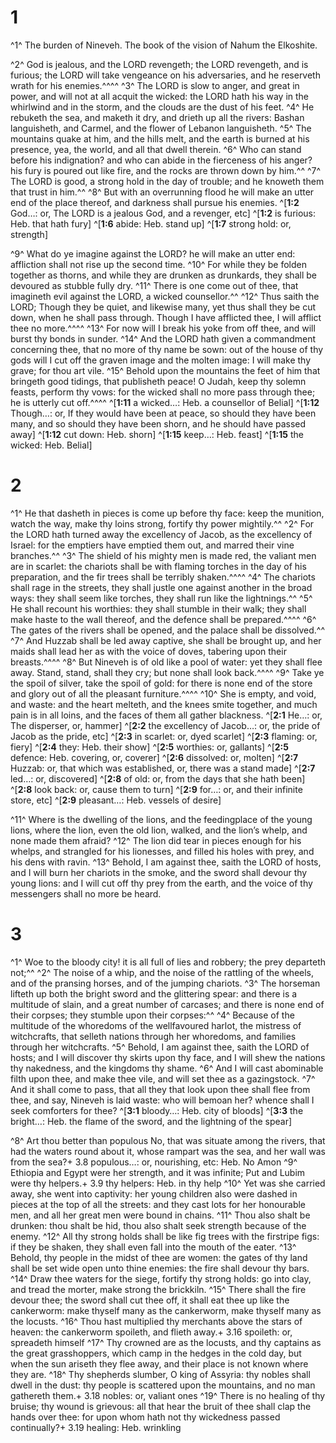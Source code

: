 # 1 
^1^ The burden of Nineveh. The book of the vision of Nahum the Elkoshite. 

^2^ God is jealous, and the LORD revengeth; the LORD revengeth, and is furious; the LORD will take vengeance on his adversaries, and he reserveth wrath for his enemies.^^^^ ^3^ The LORD is slow to anger, and great in power, and will not at all acquit the wicked: the LORD hath his way in the whirlwind and in the storm, and the clouds are the dust of his feet. ^4^ He rebuketh the sea, and maketh it dry, and drieth up all the rivers: Bashan languisheth, and Carmel, and the flower of Lebanon languisheth. ^5^ The mountains quake at him, and the hills melt, and the earth is burned at his presence, yea, the world, and all that dwell therein. ^6^ Who can stand before his indignation? and who can abide in the fierceness of his anger? his fury is poured out like fire, and the rocks are thrown down by him.^^ ^7^ The LORD is good, a strong hold in the day of trouble; and he knoweth them that trust in him.^^ ^8^ But with an overrunning flood he will make an utter end of the place thereof, and darkness shall pursue his enemies. 
^[**1:2** God…: or, The LORD is a jealous God, and a revenger, etc]
^[**1:2** is furious: Heb. that hath fury]
^[**1:6** abide: Heb. stand up]
^[**1:7** strong hold: or, strength]

^9^ What do ye imagine against the LORD? he will make an utter end: affliction shall not rise up the second time. ^10^ For while they be folden together as thorns, and while they are drunken as drunkards, they shall be devoured as stubble fully dry. ^11^ There is one come out of thee, that imagineth evil against the LORD, a wicked counsellor.^^ ^12^ Thus saith the LORD; Though they be quiet, and likewise many, yet thus shall they be cut down, when he shall pass through. Though I have afflicted thee, I will afflict thee no more.^^^^ ^13^ For now will I break his yoke from off thee, and will burst thy bonds in sunder. ^14^ And the LORD hath given a commandment concerning thee, that no more of thy name be sown: out of the house of thy gods will I cut off the graven image and the molten image: I will make thy grave; for thou art vile. ^15^ Behold upon the mountains the feet of him that bringeth good tidings, that publisheth peace! O Judah, keep thy solemn feasts, perform thy vows: for the wicked shall no more pass through thee; he is utterly cut off.^^^^
^[**1:11** a wicked…: Heb. a counsellor of Belial]
^[**1:12** Though…: or, If they would have been at peace, so should they have been many, and so should they have been shorn, and he should have passed away]
^[**1:12** cut down: Heb. shorn]
^[**1:15** keep…: Heb. feast]
^[**1:15** the wicked: Heb. Belial] 

# 2 
^1^ He that dasheth in pieces is come up before thy face: keep the munition, watch the way, make thy loins strong, fortify thy power mightily.^^ ^2^ For the LORD hath turned away the excellency of Jacob, as the excellency of Israel: for the emptiers have emptied them out, and marred their vine branches.^^ ^3^ The shield of his mighty men is made red, the valiant men are in scarlet: the chariots shall be with flaming torches in the day of his preparation, and the fir trees shall be terribly shaken.^^^^ ^4^ The chariots shall rage in the streets, they shall justle one against another in the broad ways: they shall seem like torches, they shall run like the lightnings.^^ ^5^ He shall recount his worthies: they shall stumble in their walk; they shall make haste to the wall thereof, and the defence shall be prepared.^^^^ ^6^ The gates of the rivers shall be opened, and the palace shall be dissolved.^^ ^7^ And Huzzab shall be led away captive, she shall be brought up, and her maids shall lead her as with the voice of doves, tabering upon their breasts.^^^^ ^8^ But Nineveh is of old like a pool of water: yet they shall flee away. Stand, stand, shall they cry; but none shall look back.^^^^ ^9^ Take ye the spoil of silver, take the spoil of gold: for there is none end of the store and glory out of all the pleasant furniture.^^^^ ^10^ She is empty, and void, and waste: and the heart melteth, and the knees smite together, and much pain is in all loins, and the faces of them all gather blackness. 
^[**2:1** He…: or, The disperser, or, hammer]
^[**2:2** the excellency of Jacob…: or, the pride of Jacob as the pride, etc]
^[**2:3** in scarlet: or, dyed scarlet]
^[**2:3** flaming: or, fiery]
^[**2:4** they: Heb. their show]
^[**2:5** worthies: or, gallants]
^[**2:5** defence: Heb. covering, or, coverer]
^[**2:6** dissolved: or, molten]
^[**2:7** Huzzab: or, that which was established, or, there was a stand made]
^[**2:7** led…: or, discovered]
^[**2:8** of old: or, from the days that she hath been]
^[**2:8** look back: or, cause them to turn]
^[**2:9** for…: or, and their infinite store, etc]
^[**2:9** pleasant…: Heb. vessels of desire]

^11^ Where is the dwelling of the lions, and the feedingplace of the young lions, where the lion, even the old lion, walked, and the lion’s whelp, and none made them afraid? ^12^ The lion did tear in pieces enough for his whelps, and strangled for his lionesses, and filled his holes with prey, and his dens with ravin. ^13^ Behold, I am against thee, saith the LORD of hosts, and I will burn her chariots in the smoke, and the sword shall devour thy young lions: and I will cut off thy prey from the earth, and the voice of thy messengers shall no more be heard. 

# 3 
^1^ Woe to the bloody city! it is all full of lies and robbery; the prey departeth not;^^ ^2^ The noise of a whip, and the noise of the rattling of the wheels, and of the pransing horses, and of the jumping chariots. ^3^ The horseman lifteth up both the bright sword and the glittering spear: and there is a multitude of slain, and a great number of carcases; and there is none end of their corpses; they stumble upon their corpses:^^ ^4^ Because of the multitude of the whoredoms of the wellfavoured harlot, the mistress of witchcrafts, that selleth nations through her whoredoms, and families through her witchcrafts. ^5^ Behold, I am against thee, saith the LORD of hosts; and I will discover thy skirts upon thy face, and I will shew the nations thy nakedness, and the kingdoms thy shame. ^6^ And I will cast abominable filth upon thee, and make thee vile, and will set thee as a gazingstock. ^7^ And it shall come to pass, that all they that look upon thee shall flee from thee, and say, Nineveh is laid waste: who will bemoan her? whence shall I seek comforters for thee? 
^[**3:1** bloody…: Heb. city of bloods]
^[**3:3** the bright…: Heb. the flame of the sword, and the lightning of the spear]

^8^ Art thou better than populous No, that was situate among the rivers, that had the waters round about it, whose rampart was the sea, and her wall was from the sea?+ 3.8 populous…: or, nourishing, etc: Heb. No Amon ^9^ Ethiopia and Egypt were her strength, and it was infinite; Put and Lubim were thy helpers.+ 3.9 thy helpers: Heb. in thy help ^10^ Yet was she carried away, she went into captivity: her young children also were dashed in pieces at the top of all the streets: and they cast lots for her honourable men, and all her great men were bound in chains. ^11^ Thou also shalt be drunken: thou shalt be hid, thou also shalt seek strength because of the enemy. ^12^ All thy strong holds shall be like fig trees with the firstripe figs: if they be shaken, they shall even fall into the mouth of the eater. ^13^ Behold, thy people in the midst of thee are women: the gates of thy land shall be set wide open unto thine enemies: the fire shall devour thy bars. ^14^ Draw thee waters for the siege, fortify thy strong holds: go into clay, and tread the morter, make strong the brickkiln. ^15^ There shall the fire devour thee; the sword shall cut thee off, it shall eat thee up like the cankerworm: make thyself many as the cankerworm, make thyself many as the locusts. ^16^ Thou hast multiplied thy merchants above the stars of heaven: the cankerworm spoileth, and flieth away.+ 3.16 spoileth: or, spreadeth himself ^17^ Thy crowned are as the locusts, and thy captains as the great grasshoppers, which camp in the hedges in the cold day, but when the sun ariseth they flee away, and their place is not known where they are. ^18^ Thy shepherds slumber, O king of Assyria: thy nobles shall dwell in the dust: thy people is scattered upon the mountains, and no man gathereth them.+ 3.18 nobles: or, valiant ones ^19^ There is no healing of thy bruise; thy wound is grievous: all that hear the bruit of thee shall clap the hands over thee: for upon whom hath not thy wickedness passed continually?+ 3.19 healing: Heb. wrinkling 